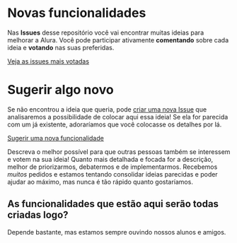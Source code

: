 # Novas funcionalidades

Nas **Issues** desse repositório você vai encontrar muitas ideias para melhorar a Alura. Você pode participar ativamente **comentando** sobre cada ideia e **votando** nas suas preferidas.

[Veja as issues mais votadas](https://github.com/caelum/alura-funcionalidades/issues?utf8=%E2%9C%93&q=is%3Aissue+is%3Aopen+sort%3Areactions-%2B1-desc+)

# Sugerir algo novo

Se não encontrou a ideia que queria, pode [criar uma nova Issue](https://github.com/caelum/alura-funcionalidades/issues/new?assignees=&labels=sugest%C3%A3o&template=sugira-uma-nova-funcionalidade.md&title=) que analisaremos a possibilidade de colocar aqui essa ideia! Se ela for parecida com um já existente, adoraríamos que você colocasse os detalhes por lá.

[Sugerir uma nova funcionalidade](https://github.com/caelum/alura-funcionalidades/issues/new?assignees=&labels=sugest%C3%A3o&template=sugira-uma-nova-funcionalidade.md&title=)

Descreva o melhor possível para que outras pessoas também se interessem e votem na sua ideia!  Quanto mais detalhada e focada for a descrição, melhor de priorizarmos, debatermos e de implementarmos. Recebemos *muitos* pedidos e estamos tentando consolidar ideias parecidas e poder ajudar ao máximo, mas nunca é tão rápido quanto gostaríamos.


## As funcionalidades que estão aqui serão todas criadas logo?

Depende bastante, mas estamos sempre ouvindo nossos alunos e amigos.

